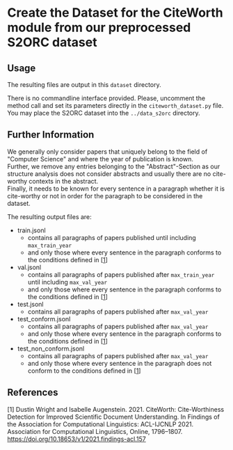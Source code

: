 # Create the Dataset for the CiteWorth module from our preprocessed S2ORC dataset

## Usage
The resulting files are output in this `dataset` directory.

There is no commandline interface provided. Please, uncomment the method call and set its parameters directly in the `citeworth_dataset.py` file.  
You may place the S2ORC dataset into the `../data_s2orc` directory.

## Further Information
We generally only consider papers that uniquely belong to the field of "Computer Science" and where the year of publication is known.  
Further, we remove any entries belonging to the "Abstract"-Section as our structure analysis does not consider abstracts and usually there are no cite-worthy contexts in the abstract.  
Finally, it needs to be known for every sentence in a paragraph whether it is cite-worthy or not in order for the paragraph to be considered in the dataset.

The resulting output files are:
- train.jsonl
  - contains all paragraphs of papers published until including `max_train_year`
  - and only those where every sentence in the paragraph conforms to the conditions defined in [[1](#1)]
- val.jsonl
  - contains all paragraphs of papers published after `max_train_year` until including `max_val_year`
  - and only those where every sentence in the paragraph conforms to the conditions defined in [[1](#1)]
- test.jsonl
  - contains all paragraphs of papers published after `max_val_year`
- test_conform.jsonl
  - contains all paragraphs of papers published after `max_val_year`
  - and only those where every sentence in the paragraph conforms to the conditions defined in [[1](#1)]
- test_non_conform.jsonl
  - contains all paragraphs of papers published after `max_val_year`
  - and only those where every sentence in the paragraph does not conform to the conditions defined in [[1](#1)]

## References
<a id="1">[1]</a> 
Dustin Wright and Isabelle Augenstein. 2021. CiteWorth: Cite-Worthiness Detection for Improved Scientific Document Understanding. In Findings of the Association for Computational Linguistics: ACL-IJCNLP 2021. Association for Computational Linguistics, Online, 1796–1807. https://doi.org/10.18653/v1/2021.findings-acl.157